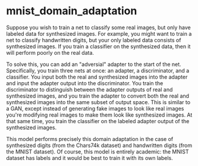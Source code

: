 # mnist_domain_adaptation

Suppose you wish to train a net to classify some real images, but only have labeled data for synthesized images. For example, you might want to train a net to classify handwritten digits, but your only labeled data consists of synthesized images. If you train a classifier on the synthesized data, then it will perform poorly on the real data.

To solve this, you can add an "adversial" adapter to the start of the net. Specifically, you train three nets at once: an adapter, a discriminator, and a classifier. You input both the real and synthesized images into the adapter and input the adapter output into the discriminator. You train the discriminator to distinguish between the adapter outputs of real and synthesized images, and you train the adapter to convert both the real and synthesized images into the same subset of output space. This is similar to a GAN, except instead of generating fake images to look like real images you're modifying real images to make them look like synthesized images. At that same time, you train the classifier on the labeled adapter output of the synthesized images.

This model performs precisely this domain adaptation in the case of synthesized digits (from the Chars74k dataset) and handwritten digits (from the MNIST dataset). Of course, this model is entirely academic: the MNIST dataset has labels and it would be best to train it with its own labels.